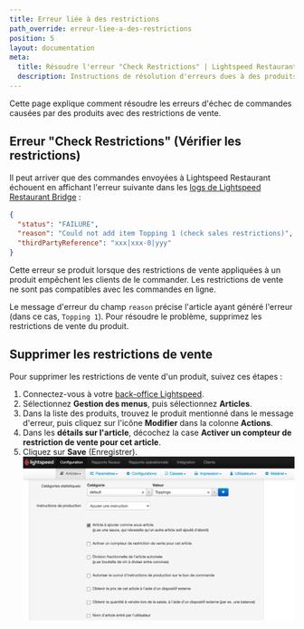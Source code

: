```yaml
---
title: Erreur liée à des restrictions
path_override: erreur-liee-a-des-restrictions
position: 5
layout: documentation
meta:
  title: Résoudre l'erreur "Check Restrictions" | Lightspeed Restaurant | HubRise
  description: Instructions de résolution d'erreurs dues à des produits avec restrictions de vente.
---
```


Cette page explique comment résoudre les erreurs d'échec de commandes causées par des produits avec des restrictions de vente.

## Erreur "Check Restrictions" (Vérifier les restrictions)

Il peut arriver que des commandes envoyées à Lightspeed Restaurant échouent en affichant l'erreur suivante dans les [logs de Lightspeed Restaurant Bridge](/apps/lightspeed-restaurant/user-interface#operation) :

```json
{
  "status": "FAILURE",
  "reason": "Could not add item Topping 1 (check sales restrictions)",
  "thirdPartyReference": "xxx|xxx-0|yyy"
}
```

Cette erreur se produit lorsque des restrictions de vente appliquées à un produit empêchent les clients de le commander. Les restrictions de vente ne sont pas compatibles avec les commandes en ligne.

Le message d'erreur du champ `reason` précise l'article ayant généré l'erreur (dans ce cas, `Topping 1`). Pour résoudre le problème, supprimez les restrictions de vente du produit.

## Supprimer les restrictions de vente

Pour supprimer les restrictions de vente d'un produit, suivez ces étapes :

1. Connectez-vous à votre [back-office Lightspeed](https://console.ikentoo.com).
1. Sélectionnez **Gestion des menus**, puis sélectionnez **Articles**.
1. Dans la liste des produits, trouvez le produit mentionné dans le message d'erreur, puis cliquez sur l'icône **Modifier** dans la colonne **Actions**.
1. Dans les **détails sur l'article**, décochez la case **Activer un compteur de restriction de vente pour cet article**.
1. Cliquez sur **Save** (Enregistrer). ![Désactiver les restrictions de vente sur un article](./images/023-2x-lightspeed-sales-restrictions.png)
